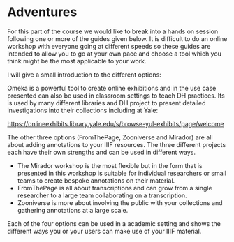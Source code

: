 # Adventures

For this part of the course we would like to break into a hands on session following one or more of the guides given below. It is difficult to do an online workshop with everyone going at different speeds so these guides are intended to allow you to go at your own pace and choose a tool which you think might be the most applicable to your work. 

I will give a small introduction to the different options:

Omeka is a powerful tool to create online exhibitions and in the use case presented can also be used in classroom settings to teach DH practices. Its is used by many different libraries and DH project to present detailed investigations into their collections including at Yale:

https://onlineexhibits.library.yale.edu/s/browse-yul-exhibits/page/welcome

The other three options (FromThePage, Zooniverse and Mirador) are all about adding annotations to your IIIF resources. The three different projects each have their own strengths and can be used in different ways. 

 * The Mirador workshop is the most flexible but in the form that is presented in this workshop is suitable for individual researchers or small teams to create bespoke annotations on their material.
 * FromThePage is all about transcriptions and can grow from a single researcher to a large team collaborating on a transcription. 
 * Zooniverse is more about involving the public with your collections and gathering annotations at a large scale. 

Each of the four options can be used in a academic setting and shows the different ways you or your users can make use of your IIIF material. 
